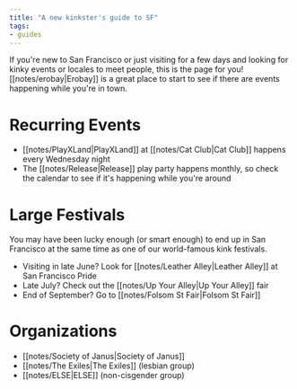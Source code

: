 ```yaml
---
title: "A new kinkster's guide to SF"
tags:
- guides
---
```


If you're new to San Francisco or just visiting for a few days and looking for kinky events or locales to meet people, this is the page for you! [[notes/erobay|Erobay]] is a great place to start to see if there are events happening while you're in town.

# Recurring Events
- [[notes/PlayXLand|PlayXLand]] at [[notes/Cat Club|Cat Club]] happens every Wednesday night
- The [[notes/Release|Release]] play party happens monthly, so check the calendar to see if it's happening while you're around

# Large Festivals
You may have been lucky enough (or smart enough) to end up in San Francisco at the same time as one of our world-famous kink festivals.
- Visiting in late June? Look for [[notes/Leather Alley|Leather Alley]] at San Francisco Pride
- Late July? Check out the [[notes/Up Your Alley|Up Your Alley]] fair
- End of September? Go to [[notes/Folsom St Fair|Folsom St Fair]]

# Organizations
- [[notes/Society of Janus|Society of Janus]]
- [[notes/The Exiles|The Exiles]] (lesbian group)
- [[notes/ELSE|ELSE]] (non-cisgender group)
